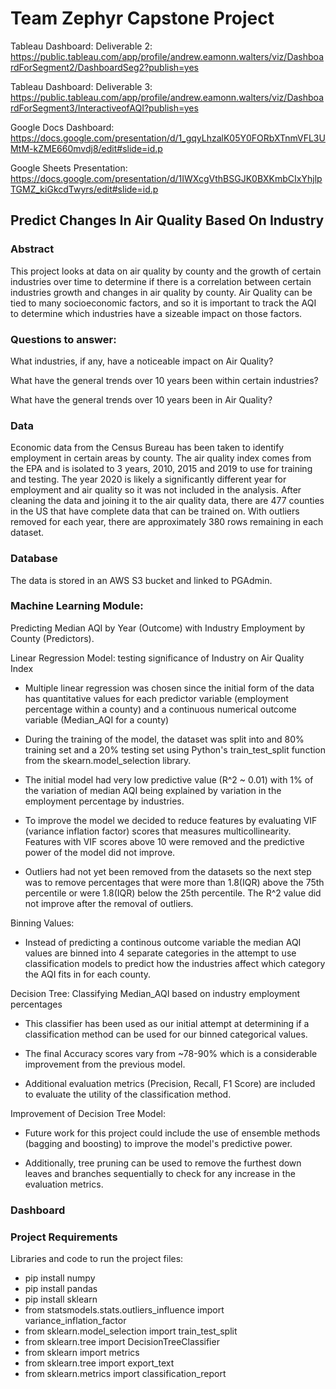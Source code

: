 # Team Zephyr Capstone Project

Tableau Dashboard:
Deliverable 2:
https://public.tableau.com/app/profile/andrew.eamonn.walters/viz/DashboardForSegment2/DashboardSeg2?publish=yes

Tableau Dashboard:
Deliverable 3:
https://public.tableau.com/app/profile/andrew.eamonn.walters/viz/DashboardForSegment3/InteractiveofAQI?publish=yes

Google Docs Dashboard: 
https://docs.google.com/presentation/d/1_gqyLhzalK05Y0FORbXTnmVFL3UMtM-kZME660mvdj8/edit#slide=id.p

Google Sheets Presentation:
https://docs.google.com/presentation/d/1IWXcgVthBSGJK0BXKmbCIxYhjlpTGMZ_kiGkcdTwyrs/edit#slide=id.p




## Predict Changes In Air Quality Based On Industry

### Abstract

This project looks at data on air quality by county and the growth of certain industries over time to determine if there is a correlation between certain industries growth and changes in air quality by county. Air Quality can be tied to many socioeconomic factors, and so it is important to track the AQI to determine which industries have a sizeable impact on those factors. 

### Questions to answer:

What industries, if any, have a noticeable impact on Air Quality?

What have the general trends over 10 years been within certain industries?

What have the general trends over 10 years been in Air Quality?

### Data

Economic data from the Census Bureau has been taken to identify employment in certain areas by county. The air quality index comes from the EPA and is isolated to 3 years, 2010, 2015 and 2019 to use for training and testing. The year 2020 is likely a significantly different year for employment and air quality so it was not included in the analysis. After cleaning the data and joining it to the air quality data, there are 477 counties in the US that have complete data that can be trained on. With outliers removed for each year, there are approximately 380 rows remaining in each dataset.

### Database

The data is stored in an AWS S3 bucket and linked to PGAdmin.

### Machine Learning Module: 
 
Predicting Median AQI by Year (Outcome) with Industry Employment by County (Predictors). 
 
Linear Regression Model: testing significance of Industry on Air Quality Index 

- Multiple linear regression was chosen since the initial form of the data has quantitative values for each predictor variable (employment percentage within a county) and a continuous numerical outcome variable (Median_AQI for a county)

- During the training of the model, the dataset was split into and 80% training set and a 20% testing set using Python's train_test_split function from the skearn.model_selection library.

- The initial model had very low predictive value (R^2 ~ 0.01) with 1% of the variation of median AQI being explained by variation in the employment percentage by industries.

- To improve the model we decided to reduce features by evaluating VIF (variance inflation factor) scores that measures multicollinearity. Features with VIF scores above 10 were removed and the predictive power of the model did not improve. 

- Outliers had not yet been removed from the datasets so the next step was to remove percentages that were more than 1.8(IQR) above the 75th percentile or were 1.8(IQR) below the 25th percentile. The R^2 value did not improve after the removal of outliers.

Binning Values:

- Instead of predicting a continous outcome variable the median AQI values are binned into 4 separate categories in the attempt to use classification models to predict how the industries affect which category the AQI fits in for each county.

Decision Tree: Classifying Median_AQI based on industry employment percentages

- This classifier has been used as our initial attempt at determining if a classification method can be used for our binned categorical values. 

- The final Accuracy scores vary from ~78-90% which is a considerable improvement from the previous model.

- Additional evaluation metrics (Precision, Recall, F1 Score) are included to evaluate the utility of the classification method. 

Improvement of Decision Tree Model:

- Future work for this project could include the use of ensemble methods (bagging and boosting) to improve the model's predictive power. 

- Additionally, tree pruning can be used to remove the furthest down leaves and branches sequentially to check for any increase in the evaluation metrics.

### Dashboard

### Project Requirements
Libraries and code to run the project files:
- pip install numpy
- pip install pandas
- pip install sklearn
- from statsmodels.stats.outliers_influence import variance_inflation_factor
- from sklearn.model_selection import train_test_split
- from sklearn.tree import DecisionTreeClassifier
- from sklearn import metrics
- from sklearn.tree import export_text
- from sklearn.metrics import classification_report
